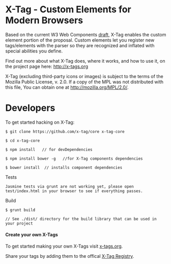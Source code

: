 X-Tag - Custom Elements for Modern Browsers
=====

Based on the current W3 Web Components [draft][1], X-Tag enables the custom element portion of the proposal.
Custom elements let you register new tags/elements with the parser so they are recognized and inflated with
special abilities you define.

Find out more about what X-Tag does, where it works, and how to use it, on the project page here: http://x-tags.org

X-Tag (excluding third-party icons or images) is subject to the terms of the Mozilla Public License, v. 2.0. If a copy of the MPL was not distributed with this file, You can obtain one at http://mozilla.org/MPL/2.0/.

  [1]: https://dvcs.w3.org/hg/webcomponents/raw-file/tip/explainer/index.html       "W3 Web Components Spec (Draft)"

Developers
==========

To get started hacking on X-Tag:

    $ git clone https://github.com/x-tag/core x-tag-core

    $ cd x-tag-core
    
    $ npm install   // for devDependencies

    $ npm install bower -g   //for X-Tag components dependencies

    $ bower install  // installs component dependencies


Tests

	Jasmine tests via grunt are not working yet, please open
	test/index.html in your browser to see if everything passes.


Build
	
	$ grunt build

	// See ./dist/ directory for the build library that can be used in your project



#### Create your own X-Tags

To get started making your own X-Tags visit [x-tags.org](http://x-tags.org).  

Share your tags by adding them to the offical [X-Tag Registry](http://registry.x-tags.org/).
